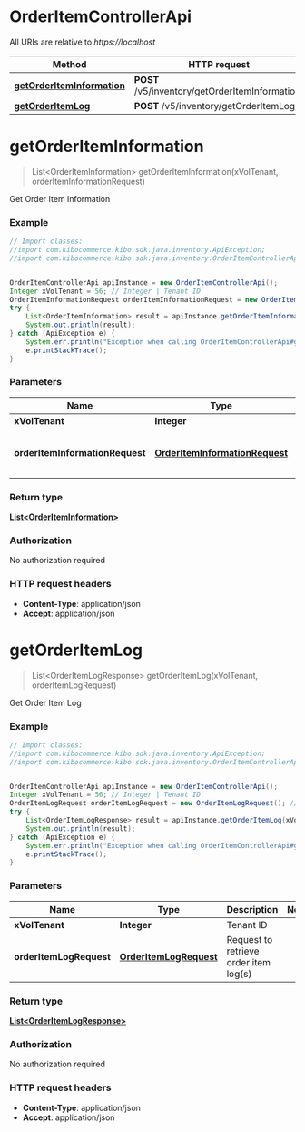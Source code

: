 # OrderItemControllerApi

All URIs are relative to *https://localhost*

Method | HTTP request | Description
------------- | ------------- | -------------
[**getOrderItemInformation**](OrderItemControllerApi.md#getOrderItemInformation) | **POST** /v5/inventory/getOrderItemInformation/ | 
[**getOrderItemLog**](OrderItemControllerApi.md#getOrderItemLog) | **POST** /v5/inventory/getOrderItemLog/ | 


<a name="getOrderItemInformation"></a>
# **getOrderItemInformation**
> List&lt;OrderItemInformation&gt; getOrderItemInformation(xVolTenant, orderItemInformationRequest)



Get Order Item Information

### Example
```java
// Import classes:
//import com.kibocommerce.kibo.sdk.java.inventory.ApiException;
//import com.kibocommerce.kibo.sdk.java.inventory.OrderItemControllerApi;


OrderItemControllerApi apiInstance = new OrderItemControllerApi();
Integer xVolTenant = 56; // Integer | Tenant ID
OrderItemInformationRequest orderItemInformationRequest = new OrderItemInformationRequest(); // OrderItemInformationRequest | Request to retrieve order item information
try {
    List<OrderItemInformation> result = apiInstance.getOrderItemInformation(xVolTenant, orderItemInformationRequest);
    System.out.println(result);
} catch (ApiException e) {
    System.err.println("Exception when calling OrderItemControllerApi#getOrderItemInformation");
    e.printStackTrace();
}
```

### Parameters

Name | Type | Description  | Notes
------------- | ------------- | ------------- | -------------
 **xVolTenant** | **Integer**| Tenant ID |
 **orderItemInformationRequest** | [**OrderItemInformationRequest**](OrderItemInformationRequest.md)| Request to retrieve order item information |

### Return type

[**List&lt;OrderItemInformation&gt;**](OrderItemInformation.md)

### Authorization

No authorization required

### HTTP request headers

 - **Content-Type**: application/json
 - **Accept**: application/json

<a name="getOrderItemLog"></a>
# **getOrderItemLog**
> List&lt;OrderItemLogResponse&gt; getOrderItemLog(xVolTenant, orderItemLogRequest)



Get Order Item Log

### Example
```java
// Import classes:
//import com.kibocommerce.kibo.sdk.java.inventory.ApiException;
//import com.kibocommerce.kibo.sdk.java.inventory.OrderItemControllerApi;


OrderItemControllerApi apiInstance = new OrderItemControllerApi();
Integer xVolTenant = 56; // Integer | Tenant ID
OrderItemLogRequest orderItemLogRequest = new OrderItemLogRequest(); // OrderItemLogRequest | Request to retrieve order item log(s)
try {
    List<OrderItemLogResponse> result = apiInstance.getOrderItemLog(xVolTenant, orderItemLogRequest);
    System.out.println(result);
} catch (ApiException e) {
    System.err.println("Exception when calling OrderItemControllerApi#getOrderItemLog");
    e.printStackTrace();
}
```

### Parameters

Name | Type | Description  | Notes
------------- | ------------- | ------------- | -------------
 **xVolTenant** | **Integer**| Tenant ID |
 **orderItemLogRequest** | [**OrderItemLogRequest**](OrderItemLogRequest.md)| Request to retrieve order item log(s) |

### Return type

[**List&lt;OrderItemLogResponse&gt;**](OrderItemLogResponse.md)

### Authorization

No authorization required

### HTTP request headers

 - **Content-Type**: application/json
 - **Accept**: application/json


